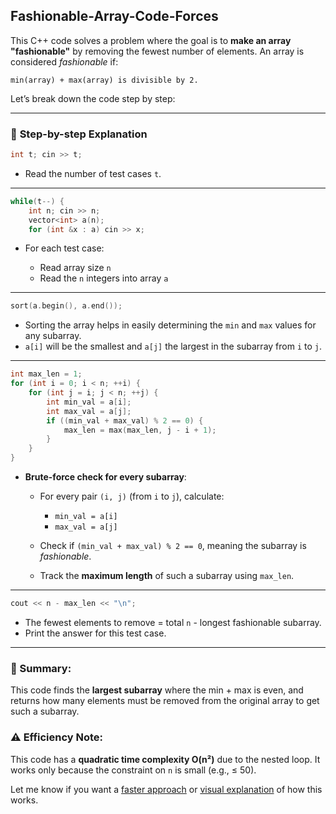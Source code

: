 ﻿## Fashionable-Array-Code-Forces

This C++ code solves a problem where the goal is to **make an array "fashionable"** by removing the fewest number of elements. An array is considered *fashionable* if:

```
min(array) + max(array) is divisible by 2.
```

Let’s break down the code step by step:

---

### 📌 **Step-by-step Explanation**

```cpp
int t; cin >> t;
```

* Read the number of test cases `t`.

---

```cpp
while(t--) {
    int n; cin >> n;
    vector<int> a(n);
    for (int &x : a) cin >> x;
```

* For each test case:

  * Read array size `n`
  * Read the `n` integers into array `a`

---

```cpp
sort(a.begin(), a.end());
```

* Sorting the array helps in easily determining the `min` and `max` values for any subarray.
* `a[i]` will be the smallest and `a[j]` the largest in the subarray from `i` to `j`.

---

```cpp
int max_len = 1;
for (int i = 0; i < n; ++i) {
    for (int j = i; j < n; ++j) {
        int min_val = a[i];
        int max_val = a[j];
        if ((min_val + max_val) % 2 == 0) {
            max_len = max(max_len, j - i + 1);
        }
    }
}
```

* **Brute-force check for every subarray**:

  * For every pair `(i, j)` (from `i` to `j`), calculate:

    * `min_val = a[i]`
    * `max_val = a[j]`
  * Check if `(min_val + max_val) % 2 == 0`, meaning the subarray is *fashionable*.
  * Track the **maximum length** of such a subarray using `max_len`.

---

```cpp
cout << n - max_len << "\n";
```

* The fewest elements to remove = total `n` - longest fashionable subarray.
* Print the answer for this test case.

---

### 🧠 Summary:

This code finds the **largest subarray** where the min + max is even, and returns how many elements must be removed from the original array to get such a subarray.

### ⚠️ Efficiency Note:

This code has a **quadratic time complexity O(n²)** due to the nested loop. It works only because the constraint on `n` is small (e.g., ≤ 50).

Let me know if you want a [faster approach](f) or [visual explanation](f) of how this works.
